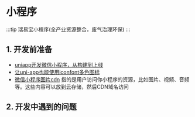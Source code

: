 # 小程序

:::tip
瑞易宝小程序(全产业资源整合，废气治理环保)
:::

## 1. 开发前准备

- [uniapp开发微信小程序，从构建到上线](https://blog.csdn.net/u012767761/article/details/142147526)
- [让uni-app也能使用iconfont多色图标](https://juejin.cn/post/7079674057041395726)
- [微信小程序图片cdn](http://www.miuqiong.com/da/sanbujiejueweixinxia.html)  指的是用户访问你小程序的资源，比如图片、视频、音频等。这些内容可以放到云存储，然后CDN域名访问

## 2. 开发中遇到的问题
